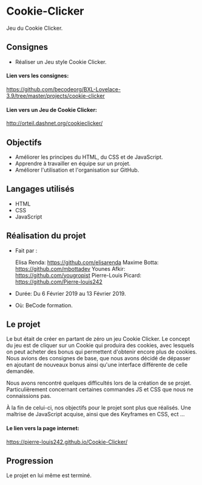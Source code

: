 # Cookie-Clicker

Jeu du Cookie Clicker.

## Consignes

* Réaliser un Jeu style Cookie Clicker.    

#### Lien vers les consignes: 

https://github.com/becodeorg/BXL-Lovelace-3.9/tree/master/projects/cookie-clicker

#### Lien vers un Jeu de Cookie Clicker:

http://orteil.dashnet.org/cookieclicker/

## Objectifs

* Améliorer les principes du HTML, du CSS et de JavaScript.
* Apprendre à travailler en équipe sur un projet. 
* Améliorer l'utilisation et l'organisation sur GitHub.
    
## Langages utilisés

* HTML 
* CSS
* JavaScript

## Réalisation du projet 

* Fait par : 

  Elisa Renda: https://github.com/elisarenda
  Maxime Botta: https://github.com/mbottadev
  Younes Afkir: https://github.com/yougropist
  Pierre-Louis Picard: https://github.com/Pierre-louis242
  
* Durée: Du 6 Février 2019 au 13 Février 2019.
* Où: BeCode formation. 

## Le projet 

Le but était de créer en partant de zéro un jeu Cookie Clicker. Le concept du jeu est de cliquer sur un Cookie qui produira des cookies, avec lesquels on peut acheter des bonus qui permettent d'obtenir encore plus de cookies. Nous avions des consignes de base, que nous avons décidé de dépasser en ajoutant de nouveaux bonus ainsi qu'une interface différente de celle demandée. 

Nous avons rencontré quelques difficultés lors de la création de se projet. Particulièrement concernant certaines commandes JS et CSS que nous ne connaissions pas. 

À la fin de celui-ci, nos objectifs pour le projet sont plus que réalisés. Une maîtrise de JavaScript acquise, ainsi que des Keyframes en CSS, ect ...  

#### Le lien vers la page internet:

https://pierre-louis242.github.io/Cookie-Clicker/

## Progression  

Le projet en lui même est terminé. 
